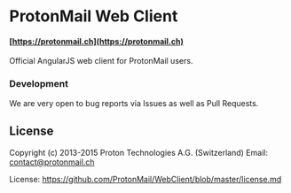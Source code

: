 ProtonMail Web Client
=======

#### [https://protonmail.ch](https://protonmail.ch)

Official AngularJS web client for ProtonMail users.

### Development
We are very open to bug reports via Issues as well as Pull Requests. 

## License

Copyright (c) 2013-2015
Proton Technologies A.G. (Switzerland)
Email: contact@protonmail.ch

License: https://github.com/ProtonMail/WebClient/blob/master/license.md
